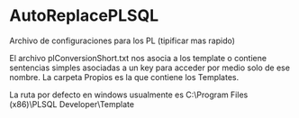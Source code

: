 # AutoReplacePLSQL
Archivo de configuraciones para los PL (tipificar mas rapido)


El archivo plConversionShort.txt nos asocia a los template o contiene sentencias simples asociadas a un key para acceder por medio solo de ese nombre.
La carpeta Propios es la que contiene los Templates.

La ruta por defecto en windows usualmente es C:\Program Files (x86)\PLSQL Developer\Template
